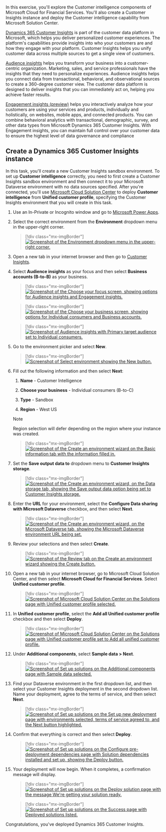 In this exercise, you'll explore the Customer intelligence components of Microsoft Cloud for Financial Services. You'll also create a Customer Insights instance and deploy the Customer intelligence capability from Microsoft Solution Center.

[Dynamics 365 Customer Insights](https://dynamics.microsoft.com/ai/customer-insights/?azure-portal=true) is part of the customer data platform in Microsoft, which helps you deliver personalized customer experiences. The platform's capabilities provide insights into who your customers are and how they engage with your platform. Customer Insights helps you unify customer data across multiple sources to get a single view of customers.

[Audience insights](/dynamics365/customer-insights/audience-insights/overview/?azure-portal=true) helps you transform your business into a customer-centric organization. Marketing, sales, and service professionals have the insights that they need to personalize experiences. Audience insights helps you connect data from transactional, behavioral, and observational sources to create a 360-degree customer view. The customer data platform is designed to deliver insights that you can immediately act on, helping you achieve faster results.

[Engagement insights (preview)](/dynamics365/customer-insights/engagement-insights/?azure-portal=true) helps you interactively analyze how your customers are using your services and products, individually and holistically, on websites, mobile apps, and connected products. You can combine behavioral analytics with transactional, demographic, survey, and other data types from Microsoft Dynamics 365 Customer Insights. With Engagement insights, you can maintain full control over your customer data to ensure the highest level of data governance and compliance

## Create a Dynamics 365 Customer Insights instance

In this task, you'll create a new Customer Insights sandbox environment. To set up **Customer intelligence** correctly, you need to first create a Customer Insights sandbox environment and then connect it to your Microsoft Dataverse environment with no data sources specified. After you're connected, you'll use [Microsoft Cloud Solution Center](https://solutions.microsoft.com/?azure-portal=true) to deploy **Customer intelligence** from **Unified customer profile**, specifying the Customer Insights environment that you will create in this task.

1. Use an In-Private or Incognito window and go to [Microsoft Power Apps](https://make.powerapps.com/?azure-portal=true).

1. Select the correct environment from the **Environment** dropdown menu in the upper-right corner.

    > [!div class="mx-imgBorder"]
    > [![Screenshot of the Environment dropdown menu in the upper-right corner.](../media/environment.png)](../media/environment.png#lightbox)

1. Open a new tab in your internet browser and then go to [Customer Insights](https://home.ci.ai.dynamics.com/?azure-portal=true).

1. Select **Audience insights** as your focus and then select **Business accounts (B-to-B)** as your business.

    > [!div class="mx-imgBorder"]
    > [![Screenshot of the Choose your focus screen, showing options for Audience insights and Engagement insights.](../media/audience.png)](../media/audience.png#lightbox)

    > [!div class="mx-imgBorder"]
    > [![Screenshot of the Choose your business screen, showing options for Individual consumers and Business accounts.](../media/business.png)](../media/business.png#lightbox)

    > [!div class="mx-imgBorder"]
    > [![Screenshot of Audience insights with Primary target audience set to Individual consumers.](../media/audience-insights.png)](../media/audience-insights.png#lightbox)

1. Go to the environment picker and select **New**.

    > [!div class="mx-imgBorder"]
    > [![Screenshot of Select environment showing the New button.](../media/select-environment.png)](../media/select-environment.png#lightbox)

1. Fill out the following information and then select **Next**:

    1. **Name** - Customer Intelligence

    1. **Choose your business** - Individual consumers (B-to-C)

    1. **Type** - Sandbox

    1. **Region** - West US

    > [!NOTE]
    > Region selection will defer depending on the region where your instance was created.

    > [!div class="mx-imgBorder"]
    > [![Screenshot of the Create an environment wizard on the Basic information tab with the information filled in.](../media/basic.png)](../media/basic.png#lightbox)

1. Set the **Save output data to** dropdown menu to **Customer Insights storage**.

    > [!div class="mx-imgBorder"]
    > [![Screenshot of the Create an environment wizard, on the Data storage tab, showing the Save output data option being set to Customer Insights storage.](../media/storage.png)](../media/storage.png#lightbox)

1. Enter the **URL** for your environment, select the **Configure Data sharing with Microsoft Dataverse** checkbox, and then select **Next**.

    > [!div class="mx-imgBorder"]
    > [![Screenshot of the Create an environment wizard, on the Microsoft Dataverse tab, showing the Microsoft Dataverse environment URL being set.](../media/dataverse.png)](../media/dataverse.png#lightbox)

1. Review your selections and then select **Create**.

    > [!div class="mx-imgBorder"]
    > [![Screenshot of the Review tab on the Create an environment wizard showing the Create button.](../media/create.png)](../media/create.png#lightbox)

1. Open a new tab in your internet browser, go to Microsoft Cloud Solution Center, and then select **Microsoft Cloud for Financial Services**. Select **Unified customer profile**.

    > [!div class="mx-imgBorder"]
    > [![Screenshot of Microsoft Cloud Solution Center on the Solutions page with Unified customer profile selected.](../media/solution.png)](../media/solution.png#lightbox)

1. In **Unified customer profile**, select the **Add all Unified customer profile** checkbox and then select **Deploy**.

    > [!div class="mx-imgBorder"]
    > [![Screenshot of Microsoft Cloud Solution Center on the Solutions page with Unified customer profile set to Add all unified customer profile.](../media/add-all.png)](../media/add-all.png#lightbox)

1. Under **Additional components**, select **Sample data > Next**.

    > [!div class="mx-imgBorder"]
    > [![Screenshot of Set up solutions on the Additional components page with Sample data selected.](../media/sample.png)](../media/sample.png#lightbox)

1. Find your Dataverse environment in the first dropdown list, and then select your Customer Insights deployment in the second dropdown list. Name your deployment, agree to the terms of service, and then select **Next**.

    > [!div class="mx-imgBorder"]
    > [![Screenshot of Set up solutions on the Set up new deployment page with environments selected, terms of service agreed to, and the Next button highlighted.](../media/deployment.png)](../media/deployment.png#lightbox)

1. Confirm that everything is correct and then select **Deploy**.

    > [!div class="mx-imgBorder"]
    > [![Screenshot of Set up solutions on the Configure pre-deployment dependencies page with Solution dependencies installed and set up, showing the Deploy button.](../media/deploy.png)](../media/deploy.png#lightbox)

1. Your deployment will now begin. When it completes, a confirmation message will display.

    > [!div class="mx-imgBorder"]
    > [![Screenshot of Set up solutions on the Deploy solution page with the message We're getting your solution ready.](../media/deploying.png)](../media/deploying.png#lightbox)

    > [!div class="mx-imgBorder"]
    > [![Screenshot of Set up solutions on the Success page with Deployed solutions listed.](../media/success.png)](../media/success.png#lightbox)

Congratulations, you've deployed Dynamics 365 Customer Insights.
